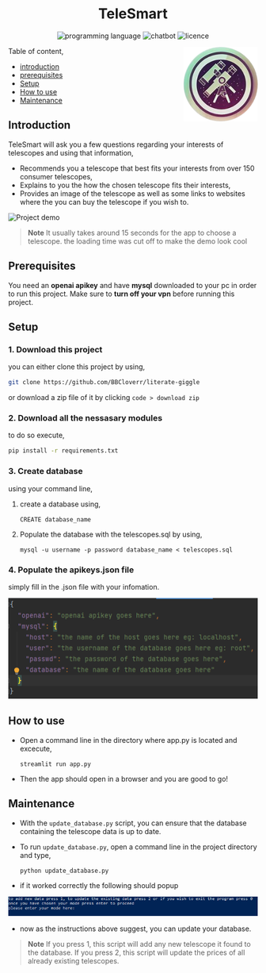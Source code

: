 <div align="center">

# TeleSmart
![programming language][python]
![chatbot][gpt]
![licence][licence]

</div>

Table of content,
<img src="./media/teles logo1-modified.png" align="right"
     alt="project logo" width="150" height="150">
* [introduction](#introduction)
* [prerequisites](#prerequisites)
* [Setup](#setup)
* [How to use](#how-to-use)
* [Maintenance](#maintenance)

## Introduction

TeleSmart will ask you a few questions regarding your interests of telescopes and using that information,

* Recommends you a telescope that best fits your interests from over 150 consumer telescopes,
* Explains to you the how the chosen telescope fits their interests,
* Provides an image of the telescope as well as some links to websites where the you can buy the telescope if you wish to.

![Project demo][demo]

> **Note**
> It usually takes around 15 seconds for the app to choose a telescope. the loading time was cut off to make the demo look cool

## Prerequisites

You need an **openai apikey** and have **mysql** downloaded to your pc in order to run this project.
Make sure to **turn off your vpn** before running this project.

## Setup


### 1.  Download this project

you can either clone this project by using, 
```sh
git clone https://github.com/BBCloverr/literate-giggle
```
or
download a zip file of it by clicking `code > download zip`

### 2. Download all the nessasary modules

to do so execute,
```sh
pip install -r requirements.txt
```

### 3. Create database

using your command line,
1. create a database using,
    ```
    CREATE database_name
    ```
2. Populate the database with the telescopes.sql by using,
    ```
    mysql -u username -p password database_name < telescopes.sql
    ```

### 4. Populate the apikeys.json file

simply fill in the .json file with your infomation.

<img src="./media/apikeys2.png" alt="image of empty apikeys.json">

## How to use

* Open a command line in the directory where app.py is located and excecute,
    ```
    streamlit run app.py
    ```
* Then the app should open in a browser and you are good to go!

## Maintenance

* With the `update_database.py` script, you can ensure that the database containing the telescope data is up to date.

* To run `update_database.py`, open a command line in the project directory and type,
    ```
    python update_database.py
    ```
* if it worked correctly the following should popup

<img src="./media/update_database prompt.png" alt="prompt of update database">

* now as the instructions above suggest, you can update your database.

> **Note**
> If you press 1, this script will add any new telescope it found to the database.
> If you press 2, this script will update the prices of all already existing telescopes.


[demo]: media/project%20demo2.gif
[licence]: https://img.shields.io/badge/licence-GNU_General_Public_License_v3.0-green
[python]: https://img.shields.io/badge/made_with-Python-blue?logo=python
[gpt]: https://img.shields.io/badge/GPT_3.5_Turbo-20b2aa?logo=openai
